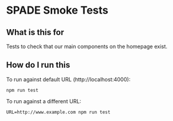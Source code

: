 # SPADE Smoke Tests

## What is this for

Tests to check that our main components on the homepage exist.

## How do I run this

To run against default URL (http://localhost:4000):

`npm run test`

To run against a different URL:

`URL=http://www.example.com npm run test`
